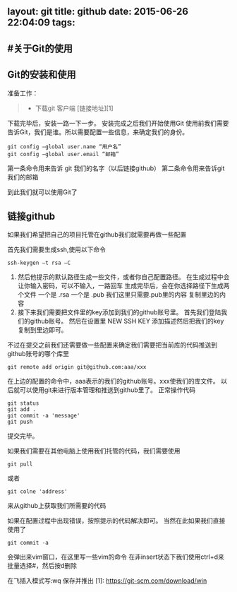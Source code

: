 layout: git
title: github
date: 2015-06-26 22:04:09
tags:
---
#关于Git的使用  
------

## Git的安装和使用 ##
 准备工作：
> * 下载git 客户端 [链接地址][1]

下载完毕后，安装一路一下一步。
安装完成之后我们开始使用Git
使用前我们需要告诉Git，我们是谁。所以需要配置一些信息，来确定我们的身份。

 ```
 git config –global user.name “用户名”
 git config –global user.email “邮箱”
 ```
第一条命令用来告诉 git 我们的名字（以后链接github）
第二条命令用来告诉git 我们的邮箱

到此我们就可以使用Git了

## 链接github ##
如果我们希望把自己的项目托管在github我们就需要再做一些配置

首先我们需要生成ssh,使用以下命令
```
ssh-keygen –t rsa –C
```

 1. 然后他提示的默认路径生成一些文件，或者你自己配置路径。 在生成过程中会让你输入密码，可以不输入，一路回车
    生成完毕后，会在你选择路径下生成两个文件 一个是 .rsa 一个是 .pub 我们这里只需要.pub里的内容 复制里边的内容
 2. 接下来我们需要把文件里的key添加到我们的github账号里。 首先我们登陆我们的github账号。 然后在设置里 NEW SSH KEY 添加描述然后把我们的key复制到里边即可。

不过在提交之前我们还需要做一些配置来确定我们需要把当前库的代码推送到github账号的哪个库里
```
git remote add origin git@github.com:aaa/xxx
```
在上边的配置的命令中，aaa表示的我们的github账号。xxx使我们的库文件。
以后就可以使用git来进行版本管理和推送到github里了。
正常操作代码
```
git status
git add .
git commit -a 'message'
git push
```
提交完毕。

如果我们需要在其他电脑上使用我们托管的代码，我们需要使用
```
git pull

```
或者
```
git colne 'address'
```
来从github上获取我们所需要的代码

如果在配置过程中出现错误，按照提示的代码解决即可。
当然在此如果我们直接使用了
```
git commit -a
```
会弹出来vim窗口，在这里写一些vim的命令
在非insert状态下我们使用ctrl+d来批量选择#，然后按d删除

在飞插入模式写:wq 保存并推出
  [1]: https://git-scm.com/download/win